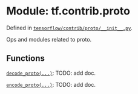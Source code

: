 <div itemscope itemtype="http://developers.google.com/ReferenceObject">
<meta itemprop="name" content="tf.contrib.proto" />
</div>

# Module: tf.contrib.proto



Defined in [`tensorflow/contrib/proto/__init__.py`](https://www.tensorflow.org/code/tensorflow/contrib/proto/__init__.py).

Ops and modules related to proto.


## Functions

[`decode_proto(...)`](../../tf/contrib/proto/decode_proto.md): TODO: add doc.

[`encode_proto(...)`](../../tf/contrib/proto/encode_proto.md): TODO: add doc.

